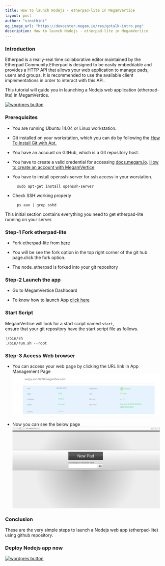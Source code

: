 ```yaml
---
title: How to launch Nodejs - etherpad-lite in MegamVertice
layout: post
author: "vinothini"
og_image_url: "https://devcenter.megam.io/res/gotalk-intro.png"
description: How to launch Nodejs - etherpad-lite in MegamVertice
---
```

### Introduction

Etherpad is a really-real time collaborative editor maintained by the Etherpad Community.Etherpad is designed to be easily embeddable and provides a HTTP API that allows your web application to manage pads, users and groups. It is recommended to use the available client implementations in order to interact with this API.

This tutorial will guide you in launching a Nodejs web application (etherpad-lite) in MegamVertice.

<a href="https://docs.megam.io/installation/prequisites/" target="_blank">
<img src="https://s3-ap-southeast-1.amazonaws.com/megampub/images/vertice/DEPLOY-TO-MEGAM-VERTICE-BIG.png " alt="wordpres button" /></a>


### Prerequisites

* You are running Ubuntu 14.04 or Linux workstation.

* Git installed on your workstation, which you can do by following the [How To Install Git with Apt.](https://www.digitalocean.com/community/tutorials/how-to-install-git-on-ubuntu-14-04)

* You have an account on GitHub, which is a Git repository host.

* You have to create a valid credential for accessing [docs.megam.io](https://docs.megam.io/overview/tour/). [How to create an account with MegamVertice](https://devcenter.megam.io/getting-started-in-megamvertice-open-source-cloud-hosting)

* You have to install openssh-server for ssh access in your worstation.

		sudo apt-get install openssh-server

* Check SSH working properly

		ps aux | grep sshd

This initial section contains everything you need to get etherpad-lite running on your server.

### Step-1 Fork etherpad-lite
* Fork etherpad-lite
from [here](https://github.com/verticeapps/node_etherpad.git)

* You will be see the fork option in the top right corner of the git hub page.click the fork option.

* The node_etherpad is forked into your git repository

### Step-2 Launch the app
* Go to MegamVertice Dashboard

* To know how to launch App [click here](http://docs.megam.io/customapps/deploying/)

### Start Script
MegamVertice will look for a start script named `start`,  
ensure that your git repository have the start script file as follows.

	!/bin/sh
	./bin/run.sh --root

### Step-3 Access Web browser
* You can access your web page by clicking the URL link in App Management Page
![](/res/url.png)

* Now you can see the below page
![](/res/nodejs.png)

### Conclusion

These are the very simple steps to launch a Nodejs web app (etherpad-lite) using github repository.

### Deploy Nodejs app now

<a href="https://docs.megam.io/installation/prequisites/" target="_blank">
<img src="https://s3-ap-southeast-1.amazonaws.com/megampub/images/vertice/DEPLOY-TO-MEGAM-VERTICE-BIG.png " alt="wordpres button" /></a>
